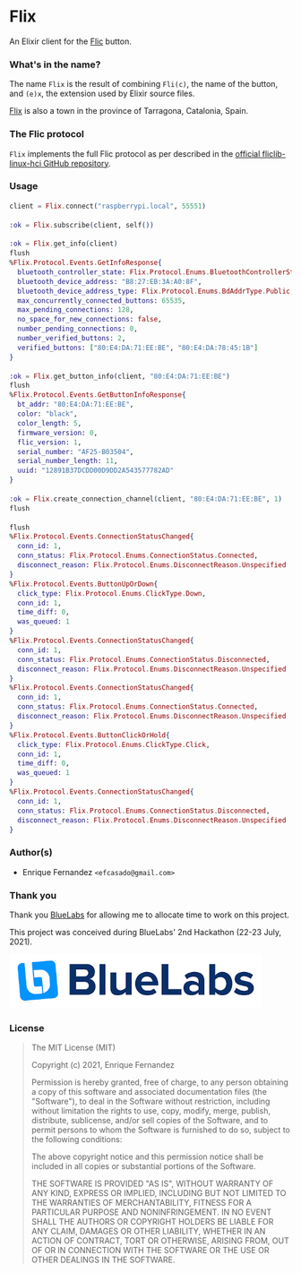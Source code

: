 # Flix

An Elixir client for the [Flic](https://flic.io/) button.

### What's in the name?

The name `Flix` is the result of combining `Fli(c)`, the name of the button, and
`(e)x`, the extension used by Elixir source files.

[Flix](https://en.wikipedia.org/wiki/Flix) is also a town in the province of
Tarragona, Catalonia, Spain.


### The Flic protocol

`Flix` implements the full Flic protocol as per described in the
[official fliclib-linux-hci GitHub repository](https://github.com/50ButtonsEach/fliclib-linux-hci/blob/master/ProtocolDocumentation.md).


### Usage

```elixir
client = Flix.connect("raspberrypi.local", 55551)

:ok = Flix.subscribe(client, self())

:ok = Flix.get_info(client)
flush
%Flix.Protocol.Events.GetInfoResponse{
  bluetooth_controller_state: Flix.Protocol.Enums.BluetoothControllerState.Attached,
  bluetooth_device_address: "B8:27:EB:3A:A0:8F",
  bluetooth_device_address_type: Flix.Protocol.Enums.BdAddrType.Public,
  max_concurrently_connected_buttons: 65535,
  max_pending_connections: 128,
  no_space_for_new_connections: false,
  number_pending_connections: 0,
  number_verified_buttons: 2,
  verified_buttons: ["80:E4:DA:71:EE:BE", "80:E4:DA:78:45:1B"]
}

:ok = Flix.get_button_info(client, "80:E4:DA:71:EE:BE")
flush
%Flix.Protocol.Events.GetButtonInfoResponse{
  bt_addr: "80:E4:DA:71:EE:BE",
  color: "black",
  color_length: 5,
  firmware_version: 0,
  flic_version: 1,
  serial_number: "AF25-B03504",
  serial_number_length: 11,
  uuid: "12891B37DCDD00D9DD2A543577782AD"
}

:ok = Flix.create_connection_channel(client, "80:E4:DA:71:EE:BE", 1)
flush

flush
%Flix.Protocol.Events.ConnectionStatusChanged{
  conn_id: 1,
  conn_status: Flix.Protocol.Enums.ConnectionStatus.Connected,
  disconnect_reason: Flix.Protocol.Enums.DisconnectReason.Unspecified
}
%Flix.Protocol.Events.ButtonUpOrDown{
  click_type: Flix.Protocol.Enums.ClickType.Down,
  conn_id: 1,
  time_diff: 0,
  was_queued: 1
}
%Flix.Protocol.Events.ConnectionStatusChanged{
  conn_id: 1,
  conn_status: Flix.Protocol.Enums.ConnectionStatus.Disconnected,
  disconnect_reason: Flix.Protocol.Enums.DisconnectReason.Unspecified
}
%Flix.Protocol.Events.ConnectionStatusChanged{
  conn_id: 1,
  conn_status: Flix.Protocol.Enums.ConnectionStatus.Connected,
  disconnect_reason: Flix.Protocol.Enums.DisconnectReason.Unspecified
}
%Flix.Protocol.Events.ButtonClickOrHold{
  click_type: Flix.Protocol.Enums.ClickType.Click,
  conn_id: 1,
  time_diff: 0,
  was_queued: 1
}
%Flix.Protocol.Events.ConnectionStatusChanged{
  conn_id: 1,
  conn_status: Flix.Protocol.Enums.ConnectionStatus.Disconnected,
  disconnect_reason: Flix.Protocol.Enums.DisconnectReason.Unspecified
}
```


### Author(s)

- Enrique Fernandez `<efcasado@gmail.com>`


### Thank you

Thank you [BlueLabs](https://www.bluelabs.eu/) for allowing me to allocate time
to work on this project.

This project was conceived during BlueLabs' 2nd Hackathon (22-23 July, 2021).

![BlueLaps](images/bluelabs-logo.png?raw=true "BlueLabs")


### License

> The MIT License (MIT)
>
> Copyright (c) 2021, Enrique Fernandez
>
> Permission is hereby granted, free of charge, to any person obtaining a copy
> of this software and associated documentation files (the "Software"), to deal
> in the Software without restriction, including without limitation the rights
> to use, copy, modify, merge, publish, distribute, sublicense, and/or sell
> copies of the Software, and to permit persons to whom the Software is
> furnished to do so, subject to the following conditions:
>
> The above copyright notice and this permission notice shall be included in
> all copies or substantial portions of the Software.
>
> THE SOFTWARE IS PROVIDED "AS IS", WITHOUT WARRANTY OF ANY KIND, EXPRESS OR
> IMPLIED, INCLUDING BUT NOT LIMITED TO THE WARRANTIES OF MERCHANTABILITY,
> FITNESS FOR A PARTICULAR PURPOSE AND NONINFRINGEMENT. IN NO EVENT SHALL THE
> AUTHORS OR COPYRIGHT HOLDERS BE LIABLE FOR ANY CLAIM, DAMAGES OR OTHER
> LIABILITY, WHETHER IN AN ACTION OF CONTRACT, TORT OR OTHERWISE, ARISING FROM,
> OUT OF OR IN CONNECTION WITH THE SOFTWARE OR THE USE OR OTHER DEALINGS IN
> THE SOFTWARE.